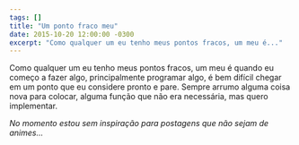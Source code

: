 ```yaml
---
tags: []
title: "Um ponto fraco meu"
date: 2015-10-20 12:00:00 -0300
excerpt: "Como qualquer um eu tenho meus pontos fracos, um meu é..."
---
```


Como qualquer um eu tenho meus pontos fracos, um meu é quando eu começo a fazer algo, principalmente programar algo, 
é bem difícil chegar em um ponto que eu considere pronto e pare. Sempre arrumo alguma coisa nova para colocar,
alguma função que não era necessária, mas quero implementar.

*No momento estou sem inspiração para postagens que não sejam de animes...*
